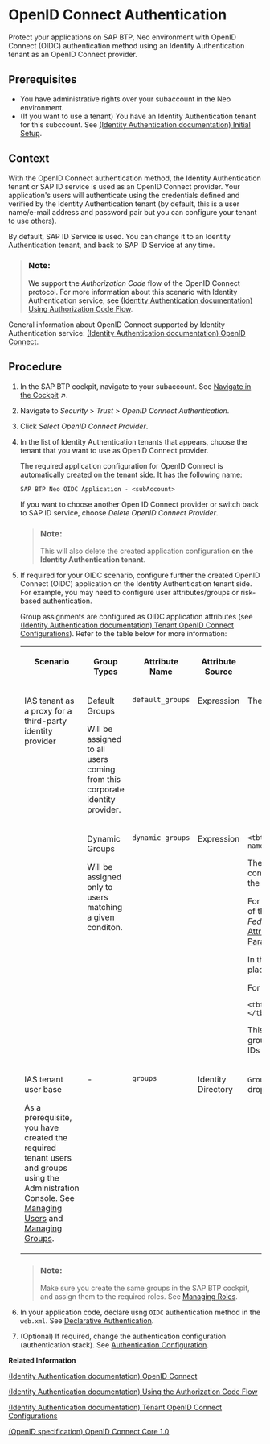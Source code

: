 <!-- loio084c6fbf9c984a0292183b41120e7cb4 -->

# OpenID Connect Authentication

Protect your applications on SAP BTP, Neo environment with OpenID Connect \(OIDC\) authentication method using an Identity Authentication tenant as an OpenID Connect provider.



<a name="loio084c6fbf9c984a0292183b41120e7cb4__prereq_cb1_fr2_jzb"/>

## Prerequisites

-   You have administrative rights over your subaccount in the Neo environment.
-   \(If you want to use a tenant\) You have an Identity Authentication tenant for this subccount. See [\(Identity Authentication documentation\) Initial Setup](https://help.sap.com/docs/identity-authentication/identity-authentication/initial-setup?version=Cloud).



<a name="loio084c6fbf9c984a0292183b41120e7cb4__context_dfq_xgm_2cc"/>

## Context

With the OpenID Connect authentication method, the Identity Authentication tenant or SAP ID service is used as an OpenID Connect provider. Your application's users will authenticate using the credentials defined and verified by the Identity Authentication tenant \(by default, this is a user name/e-mail address and password pair but you can configure your tenant to use others\).

By default, SAP ID Service is used. You can change it to an Identity Authentication tenant, and back to SAP ID Service at any time.

> ### Note:  
> We support the *Authorization Code* flow of the OpenID Connect protocol. For more information about this scenario with Identity Authentication service, see [\(Identity Authentication documentation\) Using Authorization Code Flow](https://help.sap.com/docs/identity-authentication/identity-authentication/using-authorization-code-flow?version=Cloud).

General information about OpenID Connect supported by Identity Authentication service: [\(Identity Authentication documentation\) OpenID Connect](https://help.sap.com/docs/identity-authentication/identity-authentication/openid-connect?version=Cloud).



<a name="loio084c6fbf9c984a0292183b41120e7cb4__steps_efq_xgm_2cc"/>

## Procedure

1.  In the SAP BTP cockpit, navigate to your subaccount. See [Navigate in the Cockpit](https://help.sap.com/viewer/65de2977205c403bbc107264b8eccf4b/Cloud/en-US/0874895f1f78459f9517da55a11ffebd.html "Learn how to navigate to your global accounts and subaccounts in the SAP BTP cockpit.") :arrow_upper_right:.

2.  Navigate to *Security* \> *Trust* \> *OpenID Connect Authentication*.

3.  Click *Select OpenID Connect Provider*.

4.  In the list of Identity Authentication tenants that appears, choose the tenant that you want to use as OpenID Connect provider.

    The required application configuration for OpenID Connect is automatically created on the tenant side. It has the following name:

    `SAP BTP Neo OIDC Application - <subAccount>`

    If you want to choose another Open ID Connect provider or switch back to SAP ID service, choose *Delete OpenID Connect Provider*.

    > ### Note:  
    > This will also delete the created application configuration **on the Identity Authentication tenant**.

5.  If required for your OIDC scenario, configure further the created OpenID Connect \(OIDC\) application on the Identity Authentication tenant side. For example, you may need to configure user attributes/groups or risk-based authentication.

    Group assignments are configured as OIDC application attributes \(see [\(Identity Authentication documentation\) Tenant OpenID Connect Configurations](https://help.sap.com/docs/identity-authentication/identity-authentication/tenant-openid-connect-configurations?version=Cloud)\). Refer to the table below for more information:


    <table>
    <tr>
    <th valign="top">

    Scenario
    
    </th>
    <th valign="top">

    Group Types
    
    </th>
    <th valign="top">

    Attribute Name
    
    </th>
    <th valign="top">

    Attribute Source
    
    </th>
    <th valign="top">

    Attribute Value
    
    </th>
    </tr>
    <tr>
    <td valign="top" rowspan="2">
    
    IAS tenant as a proxy for a third-party identity provider
    
    </td>
    <td valign="top">
    
    Default Groups

    Will be assigned to all users coming from this corporate identity provider.
    
    </td>
    <td valign="top">
    
    `default_groups`
    
    </td>
    <td valign="top">
    
    Expression
    
    </td>
    <td valign="top">
    
    The group name \(String\).
    
    </td>
    </tr>
    <tr>
    <td valign="top">
    
    Dynamic Groups

    Will be assigned only to users matching a given conditon.
    
    </td>
    <td valign="top">
    
    `dynamic_groups`
    
    </td>
    <td valign="top">
    
    Expression
    
    </td>
    <td valign="top">
    
    `<tbt>condition</tbt>dynamic group name`

    The `<tbt>` and `</tbt>` parts delimit the condition specifying which users will the group be applied to.

    For more information about the format of the condition, see the *Identity Federation* section of [Configuring Attributes Based on Flexible Parameters](https://help.sap.com/docs/cloud-identity-services/cloud-identity-services/configure-default-attributes-sent-to-application#procedure).

    In the final part of the attribute value, place the dynamic group name.

    For example:

    `<tbt>${corporateIdP.uid:regex[^P.*$]}</tbt>AllPUsers`

    This expression will assign dynamic group `AllPUsers` to all users with user IDs starting with P.
    
    </td>
    </tr>
    <tr>
    <td valign="top">
    
    IAS tenant user base

    As a prerequisite, you have created the required tenant users and groups using the Administration Console. See [Managing Users](https://help.sap.com/docs/cloud-identity-services/cloud-identity-services/user-management) and [Managing Groups](https://help.sap.com/docs/cloud-identity-services/cloud-identity-services/user-groups).
    
    </td>
    <td valign="top">
    
    \-
    
    </td>
    <td valign="top">
    
    `groups`
    
    </td>
    <td valign="top">
    
    Identity Directory
    
    </td>
    <td valign="top">
    
    `Groups` \(choose the option from the dropdown\)
    
    </td>
    </tr>
    </table>
    
    > ### Note:  
    > Make sure you create the same groups in the SAP BTP cockpit, and assign them to the required roles. See [Managing Roles](managing-roles-db8175b.md).

6.  In your application code, declare usng `OIDC` authentication method in the `web.xml`. See [Declarative Authentication](authentication-e637f62.md#loioe36c712efa844e8199a9c4bd681cb4e0).

7.  \(Optional\) If required, change the authentication configuration \(authentication stack\). See [Authentication Configuration](authentication-configuration-4a46723.md).


**Related Information**  


[\(Identity Authentication documentation\) OpenID Connect](https://help.sap.com/docs/identity-authentication/identity-authentication/openid-connect?version=Cloud)

[\(Identity Authentication documentation\) Using the Authorization Code Flow](https://help.sap.com/docs/identity-authentication/identity-authentication/using-authorization-code-flow?version=Cloud)

[\(Identity Authentication documentation\) Tenant OpenID Connect Configurations](https://help.sap.com/docs/identity-authentication/identity-authentication/tenant-openid-connect-configurations?version=Cloud)

[\(OpenID specification\) OpenID Connect Core 1.0](https://openid.net/specs/openid-connect-core-1_0.html)

